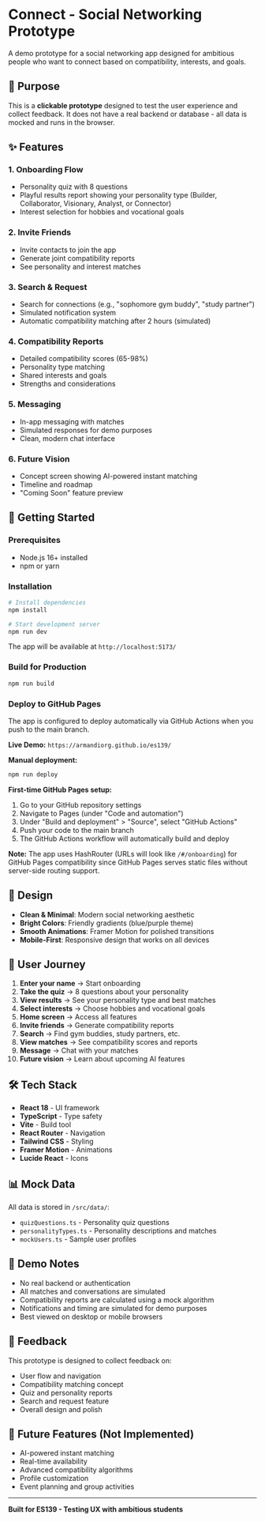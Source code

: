# Connect - Social Networking Prototype

A demo prototype for a social networking app designed for ambitious people who want to connect based on compatibility, interests, and goals.

## 🎯 Purpose

This is a **clickable prototype** designed to test the user experience and collect feedback. It does not have a real backend or database - all data is mocked and runs in the browser.

## ✨ Features

### 1. **Onboarding Flow**
- Personality quiz with 8 questions
- Playful results report showing your personality type (Builder, Collaborator, Visionary, Analyst, or Connector)
- Interest selection for hobbies and vocational goals

### 2. **Invite Friends**
- Invite contacts to join the app
- Generate joint compatibility reports
- See personality and interest matches

### 3. **Search & Request**
- Search for connections (e.g., "sophomore gym buddy", "study partner")
- Simulated notification system
- Automatic compatibility matching after 2 hours (simulated)

### 4. **Compatibility Reports**
- Detailed compatibility scores (65-98%)
- Personality type matching
- Shared interests and goals
- Strengths and considerations

### 5. **Messaging**
- In-app messaging with matches
- Simulated responses for demo purposes
- Clean, modern chat interface

### 6. **Future Vision**
- Concept screen showing AI-powered instant matching
- Timeline and roadmap
- "Coming Soon" feature preview

## 🚀 Getting Started

### Prerequisites
- Node.js 16+ installed
- npm or yarn

### Installation

```bash
# Install dependencies
npm install

# Start development server
npm run dev
```

The app will be available at `http://localhost:5173/`

### Build for Production

```bash
npm run build
```

### Deploy to GitHub Pages

The app is configured to deploy automatically via GitHub Actions when you push to the main branch.

**Live Demo:** `https://armandiorg.github.io/es139/`

**Manual deployment:**
```bash
npm run deploy
```

**First-time GitHub Pages setup:**
1. Go to your GitHub repository settings
2. Navigate to Pages (under "Code and automation")
3. Under "Build and deployment" > "Source", select "GitHub Actions"
4. Push your code to the main branch
5. The GitHub Actions workflow will automatically build and deploy

**Note:** The app uses HashRouter (URLs will look like `/#/onboarding`) for GitHub Pages compatibility since GitHub Pages serves static files without server-side routing support.

## 🎨 Design

- **Clean & Minimal**: Modern social networking aesthetic
- **Bright Colors**: Friendly gradients (blue/purple theme)
- **Smooth Animations**: Framer Motion for polished transitions
- **Mobile-First**: Responsive design that works on all devices

## 📱 User Journey

1. **Enter your name** → Start onboarding
2. **Take the quiz** → 8 questions about your personality
3. **View results** → See your personality type and best matches
4. **Select interests** → Choose hobbies and vocational goals
5. **Home screen** → Access all features
6. **Invite friends** → Generate compatibility reports
7. **Search** → Find gym buddies, study partners, etc.
8. **View matches** → See compatibility scores and reports
9. **Message** → Chat with your matches
10. **Future vision** → Learn about upcoming AI features

## 🛠️ Tech Stack

- **React 18** - UI framework
- **TypeScript** - Type safety
- **Vite** - Build tool
- **React Router** - Navigation
- **Tailwind CSS** - Styling
- **Framer Motion** - Animations
- **Lucide React** - Icons

## 📊 Mock Data

All data is stored in `/src/data/`:
- `quizQuestions.ts` - Personality quiz questions
- `personalityTypes.ts` - Personality descriptions and matches
- `mockUsers.ts` - Sample user profiles

## 🎯 Demo Notes

- No real backend or authentication
- All matches and conversations are simulated
- Compatibility reports are calculated using a mock algorithm
- Notifications and timing are simulated for demo purposes
- Best viewed on desktop or mobile browsers

## 📝 Feedback

This prototype is designed to collect feedback on:
- User flow and navigation
- Compatibility matching concept
- Quiz and personality reports
- Search and request feature
- Overall design and polish

## 🔮 Future Features (Not Implemented)

- AI-powered instant matching
- Real-time availability
- Advanced compatibility algorithms
- Profile customization
- Event planning and group activities

---

**Built for ES139 - Testing UX with ambitious students**